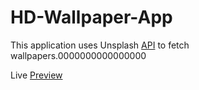 # HD-Wallpaper-App

This application uses Unsplash [API](https://unsplash.com/developers) to fetch wallpapers.0000000000000000

Live [Preview](https://hd-wallpapers4k.netlify.app/)
